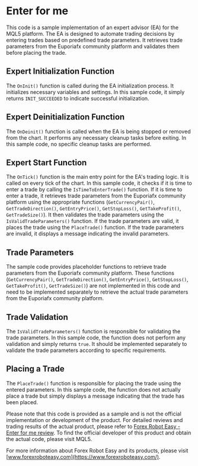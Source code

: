 # Enter for me

This code is a sample implementation of an expert advisor (EA) for the MQL5 platform. The EA is designed to automate trading decisions by entering trades based on predefined trade parameters. It retrieves trade parameters from the Euporiafx community platform and validates them before placing the trade.

## Expert Initialization Function

The `OnInit()` function is called during the EA initialization process. It initializes necessary variables and settings. In this sample code, it simply returns `INIT_SUCCEEDED` to indicate successful initialization.

## Expert Deinitialization Function

The `OnDeinit()` function is called when the EA is being stopped or removed from the chart. It performs any necessary cleanup tasks before exiting. In this sample code, no specific cleanup tasks are performed.

## Expert Start Function

The `OnTick()` function is the main entry point for the EA's trading logic. It is called on every tick of the chart. In this sample code, it checks if it is time to enter a trade by calling the `IsTimeToEnterTrade()` function. If it is time to enter a trade, it retrieves trade parameters from the Euporiafx community platform using the appropriate functions (`GetCurrencyPair()`, `GetTradeDirection()`, `GetEntryPrice()`, `GetStopLoss()`, `GetTakeProfit()`, `GetTradeSize()`). It then validates the trade parameters using the `IsValidTradeParameters()` function. If the trade parameters are valid, it places the trade using the `PlaceTrade()` function. If the trade parameters are invalid, it displays a message indicating the invalid parameters.

## Trade Parameters

The sample code provides placeholder functions to retrieve trade parameters from the Euporiafx community platform. These functions (`GetCurrencyPair()`, `GetTradeDirection()`, `GetEntryPrice()`, `GetStopLoss()`, `GetTakeProfit()`, `GetTradeSize()`) are not implemented in this code and need to be implemented separately to retrieve the actual trade parameters from the Euporiafx community platform.

## Trade Validation

The `IsValidTradeParameters()` function is responsible for validating the trade parameters. In this sample code, the function does not perform any validation and simply returns `true`. It should be implemented separately to validate the trade parameters according to specific requirements.

## Placing a Trade

The `PlaceTrade()` function is responsible for placing the trade using the entered parameters. In this sample code, the function does not actually place a trade but simply displays a message indicating that the trade has been placed.

Please note that this code is provided as a sample and is not the official implementation or development of the product. For detailed reviews and trading results of the actual product, please refer to [Forex Robot Easy - Enter for me review](https://forexroboteasy.com/forex-robot-review/enter-for-me-review-maximize-forex-trades-amidst-busy-schedules/). To find the official developer of this product and obtain the actual code, please visit MQL5.

For more information about Forex Robot Easy and its products, please visit [www.forexroboteasy.com](https://www.forexroboteasy.com/).

